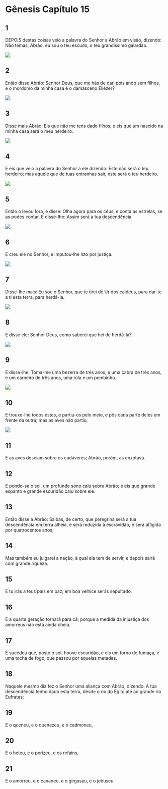 # Gênesis Capítulo 15

## 1
DEPOIS destas coisas veio a palavra do Senhor a Abrão em visão, dizendo: Não temas, Abrão, eu sou o teu escudo, o teu grandíssimo galardão.

![](../.img/Gn/15/1-0.jpg)

## 2
Então disse Abrão: Senhor Deus, que me hás de dar, pois ando sem filhos, e o mordomo da minha casa é o damasceno Eliézer?

![](../.img/Gn/15/2-0.jpg)

## 3
Disse mais Abrão: Eis que não me tens dado filhos, e eis que um nascido na minha casa será o meu herdeiro.

![](../.img/Gn/15/3-0.jpg)

## 4
E eis que veio a palavra do Senhor a ele dizendo: Este não será o teu herdeiro; mas aquele que de tuas entranhas sair, este será o teu herdeiro.

![](../.img/Gn/15/4-0.jpg)

## 5
Então o levou fora, e disse: Olha agora para os céus, e conta as estrelas, se as podes contar. E disse-lhe: Assim será a tua descendência.

![](../.img/Gn/15/5-0.jpg)

## 6
E creu ele no Senhor, e imputou-lhe isto por justiça.

![](../.img/Gn/15/6-0.jpg)

## 7
Disse-lhe mais: Eu sou o Senhor, que te tirei de Ur dos caldeus, para dar-te a ti esta terra, para herdá-la.

![](../.img/Gn/15/7-0.jpg)

## 8
E disse ele: Senhor Deus, como saberei que hei de herdá-la?

![](../.img/Gn/15/8-0.jpg)

## 9
E disse-lhe: Toma-me uma bezerra de três anos, e uma cabra de três anos, e um carneiro de três anos, uma rola e um pombinho.

![](../.img/Gn/15/9-0.jpg)

## 10
E trouxe-lhe todos estes, e partiu-os pelo meio, e pôs cada parte deles em frente da outra; mas as aves não partiu.

![](../.img/Gn/15/10-0.jpg)

## 11
E as aves desciam sobre os cadáveres; Abrão, porém, as enxotava.

## 12
E pondo-se o sol, um profundo sono caiu sobre Abrão; e eis que grande espanto e grande escuridão caiu sobre ele.

## 13
Então disse a Abrão: Saibas, de certo, que peregrina será a tua descendência em terra alheia, e será reduzida à escravidão, e será afligida por quatrocentos anos,

## 14
Mas também eu julgarei a nação, à qual ela tem de servir, e depois sairá com grande riqueza.

## 15
E tu irás a teus pais em paz; em boa velhice serás sepultado.

## 16
E a quarta geração tornará para cá; porque a medida da injustiça dos amorreus não está ainda cheia.

## 17
E sucedeu que, posto o sol, houve escuridão, e eis um forno de fumaça, e uma tocha de fogo, que passou por aquelas metades.

## 18
Naquele mesmo dia fez o Senhor uma aliança com Abrão, dizendo: À tua descendência tenho dado esta terra, desde o rio do Egito até ao grande rio Eufrates;

## 19
E o queneu, e o quenezeu, e o cadmoneu,

## 20
E o heteu, e o perizeu, e os refains,

## 21
E o amorreu, e o cananeu, e o girgaseu, e o jebuseu.

